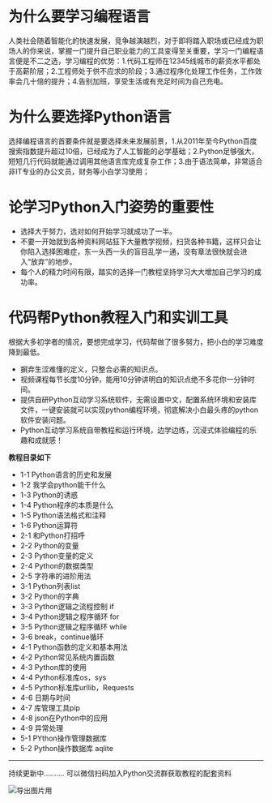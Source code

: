 # 为什么要学习编程语言
人类社会随着智能化的快速发展，竞争越演越烈，对于即将踏入职场或已经成为职场人的你来说，掌握一门提升自己职业能力的工具变得至关重要，学习一门编程语言便是不二之选，学习编程的优势：1.代码工程师在12345线城市的薪资水平都处于高薪阶层；2.工程师处于供不应求的阶段；3.通过程序化处理工作任务，工作效率会几十倍的提升；4.告别加班，享受生活或有充足时间为自己充电。
# 为什么要选择Python语言
选择编程语言的首要条件就是要选择未来发展前景，1.从2011年至今Python百度搜索指数提升超过10倍，已经成为了人工智能的必学基础；2.Python足够强大，短短几行代码就能通过调用其他语言库完成复杂工作；3.由于语法简单，非常适合非IT专业的办公文员，财务等小白学习使用；
# 论学习Python入门姿势的重要性
- 选择大于努力，选对如何开始学习就成功了一半。
- 不要一开始就到各种资料网站狂下大量教学视频，扫货各种书籍，这样只会让你陷入选择困难症，东一头西一头的盲目乱学一通，没有章法很快就会进入“放弃”的地步。
- 每个人的精力时间有限，踏实的选择一门教程坚持学习大大增加自己学习的成功率。
# 代码帮Python教程入门和实训工具
根据大多初学者的情况，要想完成学习，代码帮做了很多努力，把小白的学习难度降到最低。
- 摒弃生涩难懂的定义，只整合必需的知识点。
- 视频课程每节长度10分钟，能用10分钟讲明白的知识点绝不多花你一分钟时间。
- 提供自研Python互动学习系统软件，无需设置中文，配置系统环境和安装库文件，一键安装就可以实现python编程环境，彻底解决小白最头疼的python软件安装问题。
- Python互动学习系统自带教程和运行环境，边学边练，沉浸式体验编程的乐趣和成就感！

**教程目录如下**
- 1-1 Python语言的历史和发展
- 1-2 我学会python能干什么
- 1-3 Python的诱惑
- 1-4 Python程序的本质是什么
- 1-5 Python语法格式和注释
- 1-6 Python运算符
- 2-1 和Python打招呼
- 2-2 Python的变量
- 2-3 Python变量的定义
- 2-4 Python的数据类型
- 2-5 字符串的进阶用法
- 3-1 Python列表list
- 3-2 Python的字典
- 3-3 Python逻辑之流程控制 if
- 3-4 Python逻辑之程序循环 for
- 3-5 Python逻辑之程序循环 while
- 3-6 break，continue循环
- 4-1 Python函数的定义和基本用法
- 4-2 Python常见系统内置函数
- 4-3 Python库的使用
- 4-4 Python标准库os，sys
- 4-5 Python标准库urllib，Requests
- 4-6 日期与时间
- 4-7 库管理工具pip
- 4-8 json在Python中的应用
- 4-9 异常处理
- 5-1 PYthon操作管理数据库
- 5-2 Python操作数据库 aqlite
---
持续更新中..........
可以微信扫码加入Python交流群获取教程的配套资料

![导出图片用](https://user-images.githubusercontent.com/103555341/163517273-b49113b8-1b06-4580-8b55-16f7f35d6987.png)
